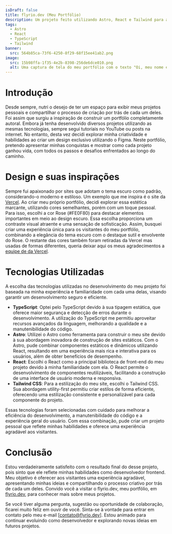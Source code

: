 ```yaml
---
isDraft: false
title: flyrio.dev (Meu Portfólio)
description: Um projeto feito utilizando Astro, React e Tailwind para armazenar meus projetos e mostrar um pouco mais das minhas habilidades.
tags:
  - Astro
  - React
  - TypeScript
  - Tailwind
banner:
  src: 564b85ca-73f6-4250-8f29-68f15ee41ab2.png
image:
  src: 15b98ffa-1f35-4e2b-8398-256de6dce010.png
  alt: Uma captura de tela do meu portfólio com o texto "Oi, meu nome é Francisco Cândido, um desenvolvedor frontend do Brasil".
---
```


# Introdução

Desde sempre, nutri o desejo de ter um espaço para exibir meus projetos pessoais e compartilhar o processo de criação por trás de cada um deles. Foi assim que surgiu a inspiração de construir um portfólio completamente autoral. Embora já tenha desenvolvido diversos projetos utilizando as mesmas tecnologias, sempre segui tutoriais no YouTube ou posts na internet. No entanto, desta vez decidi explorar minha criatividade e habilidades ao criar um design exclusivo utilizando o Figma. Neste portfólio, pretendo apresentar minhas conquistas e mostrar como cada projeto ganhou vida, com todos os passos e desafios enfrentados ao longo do caminho.

# Design e suas inspirações

Sempre fui apaixonado por sites que adotam o tema escuro como padrão, considerando-o moderno e estiloso. Um exemplo que me inspira é o site da [Vercel](https://vercel.com/). Ao criar meu próprio portfólio, decidi explorar essa estética marcante, utilizando cores semelhantes, porém com um toque pessoal. Para isso, escolhi a cor Rose (#FE0F80) para destacar elementos importantes em meio ao design escuro. Essa escolha proporciona um contraste visual atraente e uma sensação de sofisticação. Assim, busquei criar uma experiência única para os visitantes do meu portfólio, combinando a elegância do tema escuro com o destaque sutil e envolvente do Rose. O restante das cores também foram retiradas da Vercel mas usadas de formas diferentes, queria deixar aqui os meus agradecimentos a [equipe de da Vercel](https://vercel.com/design#people).

# Tecnologias Utilizadas

A escolha das tecnologias utilizadas no desenvolvimento do meu projeto foi baseada na minha experiência e familiaridade com cada uma delas, visando garantir um desenvolvimento seguro e eficiente.

- **TypeScript**: Optei pelo TypeScript devido à sua tipagem estática, que oferece maior segurança e detecção de erros durante o desenvolvimento. A utilização do TypeScript me permitiu aproveitar recursos avançados da linguagem, melhorando a qualidade e a manutenibilidade do código.
- **Astro**: Utilizei o Astro como ferramenta para construir o meu site devido à sua abordagem inovadora de construção de sites estáticos. Com o Astro, pude combinar componentes estáticos e dinâmicos utilizando React, resultando em uma experiência mais rica e interativa para os usuários, além de obter benefícios de desempenho.
- **React**: Escolhi o React como a principal biblioteca de front-end do meu projeto devido à minha familiaridade com ela. O React permite o desenvolvimento de componentes reutilizáveis, facilitando a construção de uma interface de usuário moderna e responsiva.
- **Tailwind CSS**: Para a estilização do meu site, escolhi o Tailwind CSS. Sua abordagem utility-first permitiu criar estilos de forma eficiente, oferecendo uma estilização consistente e personalizável para cada componente do projeto.

Essas tecnologias foram selecionadas com cuidado para melhorar a eficiência do desenvolvimento, a manutenibilidade do código e a experiência geral do usuário. Com essa combinação, pude criar um projeto pessoal que reflete minhas habilidades e oferece uma experiência agradável aos visitantes.

# Conclusão

Estou verdadeiramente satisfeito com o resultado final do desse projeto, pois sinto que ele reflete minhas habilidades como desenvolvedor frontend. Meu objetivo é oferecer aos visitantes uma experiência agradável, apresentando minhas ideias e compartilhando o processo criativo por trás de cada um deles. Convido você a visitar o flyrio.dev, meu portfólio, em [flyrio.dev](https://flyrio.dev/), para conhecer mais sobre meus projetos.

Se você tiver alguma pergunta, sugestão ou oportunidade de colaboração, ficarei muito feliz em ouvir de você. Sinta-se à vontade para entrar em contato pelo meu e-mail [[contato@flyrio.dev](mailto:contato@flyrio.dev)]. Estou animado para continuar evoluindo como desenvolvedor e explorando novas ideias em futuros projetos.
